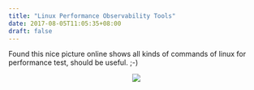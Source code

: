 ```yaml
---
title: "Linux Performance Observability Tools"
date: 2017-08-05T11:05:35+08:00
draft: false
---
```


Found this nice picture online shows all kinds of commands of linux for performance test, should be useful. ;-)

<div style="text-align:center"><img src ="/media/posts/img/linux.png" /></div>
